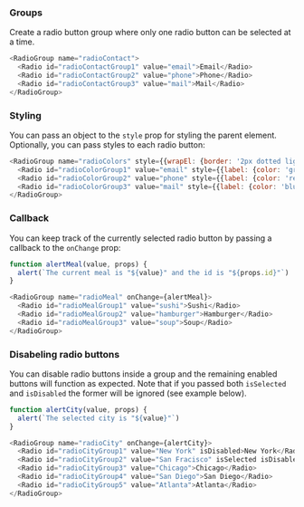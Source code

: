 ### Groups
Create a radio button group where only one radio button can be selected at a time.

```js
<RadioGroup name="radioContact">
  <Radio id="radioContactGroup1" value="email">Email</Radio>
  <Radio id="radioContactGroup2" value="phone">Phone</Radio>
  <Radio id="radioContactGroup3" value="mail">Mail</Radio>
</RadioGroup>
```

### Styling
You can pass an object to the `style` prop for styling the parent element. Optionally, you can pass styles to each radio button:
```js
<RadioGroup name="radioColors" style={{wrapEl: {border: '2px dotted lightblue', padding: 20}}}>
  <Radio id="radioColorGroup1" value="email" style={{label: {color: 'green'}}}>Green</Radio>
  <Radio id="radioColorGroup2" value="phone" style={{label: {color: 'red'}}}>Red</Radio>
  <Radio id="radioColorGroup3" value="mail" style={{label: {color: 'blue'}}}>Blue</Radio>
</RadioGroup>
```

### Callback
You can keep track of the currently selected radio button by passing a callback to the `onChange` prop:
```js
function alertMeal(value, props) {
  alert(`The current meal is "${value}" and the id is "${props.id}"`)
}

<RadioGroup name="radioMeal" onChange={alertMeal}>
  <Radio id="radioMealGroup1" value="sushi">Sushi</Radio>
  <Radio id="radioMealGroup2" value="hamburger">Hamburger</Radio>
  <Radio id="radioMealGroup3" value="soup">Soup</Radio>
</RadioGroup>
```

### Disabeling radio buttons
You can disable radio buttons inside a group and the remaining enabled buttons will function as expected. Note that if you passed both `isSelected` and `isDisabled` the former will be ignored (see example below).
```js
function alertCity(value, props) {
  alert(`The selected city is "${value}"`)
}

<RadioGroup name="radioCity" onChange={alertCity}>
  <Radio id="radioCityGroup1" value="New York" isDisabled>New York</Radio>
  <Radio id="radioCityGroup2" value="San Fracisco" isSelected isDisabled>San Francisco</Radio>
  <Radio id="radioCityGroup3" value="Chicago">Chicago</Radio>
  <Radio id="radioCityGroup4" value="San Diego">San Diego</Radio>
  <Radio id="radioCityGroup5" value="Atlanta">Atlanta</Radio>
</RadioGroup>
```
